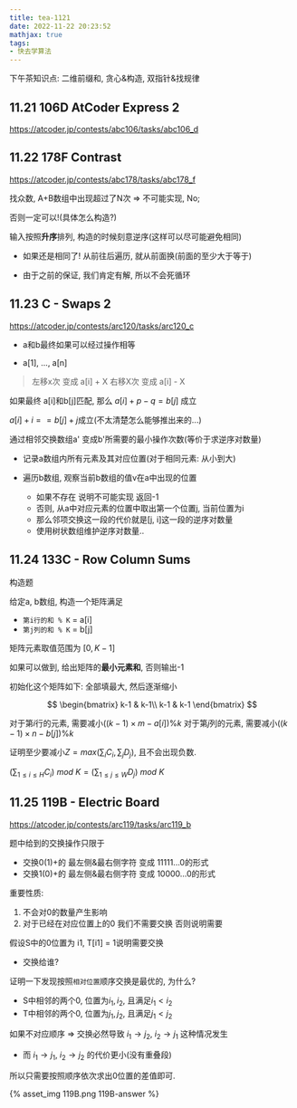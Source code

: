 ```yaml
---
title: tea-1121
date: 2022-11-22 20:23:52
mathjax: true
tags:
- 快去学算法
---
```


下午茶知识点: 二维前缀和, 贪心&构造, 双指针&找规律

<!--more-->

## 11.21 106D AtCoder Express 2

https://atcoder.jp/contests/abc106/tasks/abc106_d


## 11.22 178F Contrast

https://atcoder.jp/contests/abc178/tasks/abc178_f

找众数, A+B数组中出现超过了N次 => 不可能实现, No;

否则一定可以!(具体怎么构造?) 

输入按照**升序**排列, 构造的时候刻意逆序(这样可以尽可能避免相同)

- 如果还是相同了! 从前往后遍历, 就从前面换(前面的至少大于等于)

- 由于之前的保证, 我们肯定有解, 所以不会死循环

## 11.23 C - Swaps 2

https://atcoder.jp/contests/arc120/tasks/arc120_c

- a和b最终如果可以经过操作相等

- a[1], ..., a[n]

>   左移x次 变成 a[i] + X
    右移X次 变成 a[i] - X

如果最终 a[i]和b[j]匹配, 那么 $a[i] + p - q = b[j]$ 成立

$a[i] + i == b[j] + j$成立(不太清楚怎么能够推出来的...)

通过相邻交换数组a' 变成b'所需要的最小操作次数(等价于求逆序对数量)

- 记录a数组内所有元素及其对应位置(对于相同元素: 从小到大)
- 遍历b数组, 观察当前b数组的值v在a中出现的位置

    - 如果不存在 说明不可能实现 返回-1
    - 否则, 从a中对应元素的位置中取出第一个位置j, 当前位置为i
    - 那么邻项交换这一段的代价就是[j, i]这一段的逆序对数量
    - 使用树状数组维护逆序对数量.. 

## 11.24 133C - Row Column Sums

构造题

给定a, b数组, 构造一个矩阵满足

- `第i行的和 % K` = a[i]
- `第j列的和 % K` = b[j]

矩阵元素取值范围为 $[0, K - 1]$

如果可以做到, 给出矩阵的**最小元素和**, 否则输出-1

初始化这个矩阵如下: 全部填最大, 然后逐渐缩小

$$
\begin{bmatrix}
k-1 & k-1\\
k-1 & k-1
\end{bmatrix}
$$

对于第$i$行的元素, 需要减小$((k-1)\times m - a[i]) \% k$
对于第$j$列的元素, 需要减小$((k-1)\times n - b[j]) \% k$


证明至少要减小$Z=max(\sum_i C_i, \sum_j D_j)$, 且不会出现负数.

$(\sum_{1\leq i \leq H} C_i) \ mod\ K = (\sum_{1\leq j \leq W} D_j) \ mod\ K$


## 11.25 119B - Electric Board

https://atcoder.jp/contests/arc119/tasks/arc119_b

题中给到的交换操作只限于
- 交换0(1)+的 最左侧&最右侧字符 变成 11111...0的形式
- 交换1(0)+的 最左侧&最右侧字符 变成 10000...0的形式

重要性质:
1. 不会对0的数量产生影响
2. 对于已经在对应位置上的0 我们不需要交换 否则说明需要

假设S中的0位置为 i1, T[i1] = 1说明需要交换
- 交换给谁? 

证明一下发现按照`相对位置`顺序交换是最优的, 为什么?
- S中相邻的两个0, 位置为$i_1, i_2$, 且满足$i_1 < i_2$
- T中相邻的两个0, 位置为$j_1, j_2$, 且满足$j_1 < j_2$

如果不对应顺序 => 交换必然导致 $i_1\to j_2$, $i_2 \to j_1$ 这种情况发生
- 而 $i_1 \to j_1$, $i_2 \to j_2$ 的代价更小(没有重叠段)

所以只需要按照顺序依次求出0位置的差值即可.

{% asset_img 119B.png 119B-answer %}
